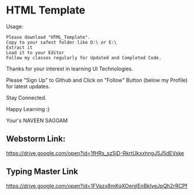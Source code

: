 # HTML Template

Usage:

    Please download "HTML_Template".
    Copy to your safest folder like D:\ or E:\
    Extract it
    Load it to your Editor
    Follow my classes regularly for Updated and Completed Code.

Thanks for your interest in learning UI Technologies.

Please "Sign Up" to Github and Click on "Follow" Button (below my Profile) for latest updates.

Stay Connected.

Happy Learning :)

Your's NAVEEN SAGGAM

Webstorm Link:
---------------

https://drive.google.com/open?id=1fHRs_sz5iD-RkrtUkxxhngJ5J5dEVske


Typing Master Link
------------------
https://drive.google.com/open?id=1FVazx8mKqXOenjlEnBkIveJpQh2rRCPf

